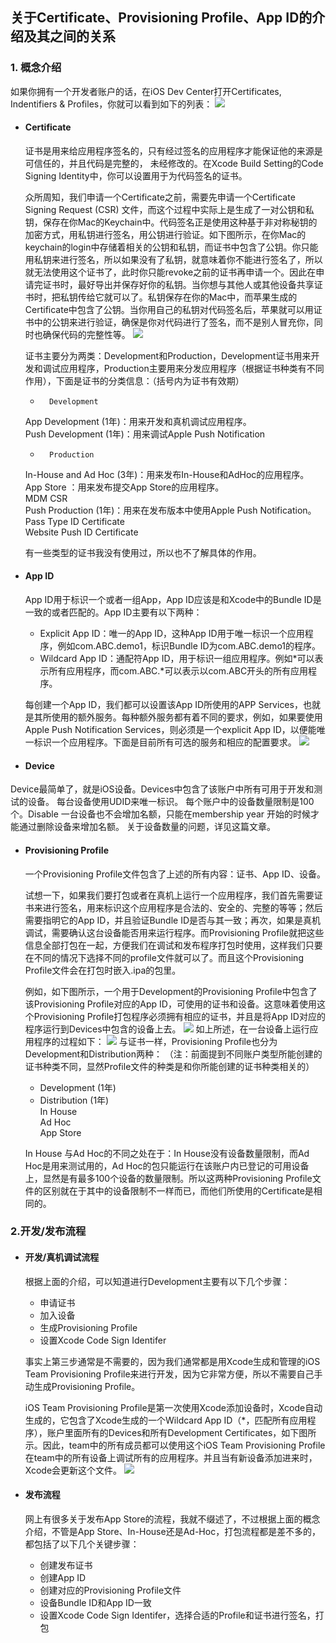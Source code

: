 ## 关于Certificate、Provisioning Profile、App ID的介绍及其之间的关系
### 1. 概念介绍
如果你拥有一个开发者账户的话，在iOS Dev Center打开Certificates, Indentifiers & Profiles，你就可以看到如下的列表：
[![](https://github.com/hmxxxhhh/images/blob/master/device_center.png?raw=true)](https://github.com/hmxxxhhh/images/blob/master/device_center.png?raw=true)

* #### Certificate
	证书是用来给应用程序签名的，只有经过签名的应用程序才能保证他的来源是可信任的，并且代码是完整的， 未经修改的。在Xcode Build Setting的Code Signing Identity中，你可以设置用于为代码签名的证书。
	
	众所周知，我们申请一个Certificate之前，需要先申请一个Certificate Signing Request (CSR) 文件，而这个过程中实际上是生成了一对公钥和私钥，保存在你Mac的Keychain中。代码签名正是使用这种基于非对称秘钥的加密方式，用私钥进行签名，用公钥进行验证。如下图所示，在你Mac的keychain的login中存储着相关的公钥和私钥，而证书中包含了公钥。你只能用私钥来进行签名，所以如果没有了私钥，就意味着你不能进行签名了，所以就无法使用这个证书了，此时你只能revoke之前的证书再申请一个。因此在申请完证书时，最好导出并保存好你的私钥。当你想与其他人或其他设备共享证书时，把私钥传给它就可以了。私钥保存在你的Mac中，而苹果生成的Certificate中包含了公钥。当你用自己的私钥对代码签名后，苹果就可以用证书中的公钥来进行验证，确保是你对代码进行了签名，而不是别人冒充你，同时也确保代码的完整性等。 
[![](https://github.com/hmxxxhhh/images/blob/master/certificate.png?raw=true)](https://github.com/hmxxxhhh/images/blob/master/certificate.png?raw=true)
	
	证书主要分为两类：Development和Production，Development证书用来开发和调试应用程序，Production主要用来分发应用程序（根据证书种类有不同作用），下面是证书的分类信息：（括号内为证书有效期）
	*		Development
	App Development (1年)：用来开发和真机调试应用程序。  
	Push Development (1年)：用来调试Apple Push Notification
	*		Production  
	In-House and Ad Hoc (3年)：用来发布In-House和AdHoc的应用程序。  
	App Store ：用来发布提交App Store的应用程序。  
	MDM CSR  
	Push Production (1年)：用来在发布版本中使用Apple Push Notification。  
	Pass Type ID Certificate  
	Website Push ID Certificate  
	
	有一些类型的证书我没有使用过，所以也不了解具体的作用。

* #### App ID
	App ID用于标识一个或者一组App，App ID应该是和Xcode中的Bundle ID是一致的或者匹配的。App ID主要有以下两种：
	
	*	Explicit App ID：唯一的App ID，这种App ID用于唯一标识一个应用程序，例如com.ABC.demo1，标识Bundle ID为com.ABC.demo1的程序。
	*	Wildcard App ID：通配符App ID，用于标识一组应用程序。例如*可以表示所有应用程序，而com.ABC.*可以表示以com.ABC开头的所有应用程序。
	
	 每创建一个App ID，我们都可以设置该App ID所使用的APP Services，也就是其所使用的额外服务。每种额外服务都有着不同的要求，例如，如果要使用Apple Push Notification Services，则必须是一个explicit App ID，以便能唯一标识一个应用程序。下面是目前所有可选的服务和相应的配置要求。
[![](https://github.com/hmxxxhhh/images/blob/master/appid.png?raw=true)](https://github.com/hmxxxhhh/images/blob/master/appid.png?raw=true)

* #### Device
Device最简单了，就是iOS设备。Devices中包含了该账户中所有可用于开发和测试的设备。 每台设备使用UDID来唯一标识。
每个账户中的设备数量限制是100个。Disable 一台设备也不会增加名额，只能在membership year 开始的时候才能通过删除设备来增加名额。
关于设备数量的问题，详见这篇文章。

* #### Provisioning Profile
	一个Provisioning Profile文件包含了上述的所有内容：证书、App ID、设备。
	
	试想一下，如果我们要打包或者在真机上运行一个应用程序，我们首先需要证书来进行签名，用来标识这个应用程序是合法的、安全的、完整的等等；然后需要指明它的App ID，并且验证Bundle ID是否与其一致；再次，如果是真机调试，需要确认这台设备能否用来运行程序。而Provisioning Profile就把这些信息全部打包在一起，方便我们在调试和发布程序打包时使用，这样我们只要在不同的情况下选择不同的profile文件就可以了。而且这个Provisioning Profile文件会在打包时嵌入.ipa的包里。
	
	例如，如下图所示，一个用于Development的Provisioning Profile中包含了该Provisioning Profile对应的App ID，可使用的证书和设备。这意味着使用这个Provisioning Profile打包程序必须拥有相应的证书，并且是将App ID对应的程序运行到Devices中包含的设备上去。
[![](https://github.com/hmxxxhhh/images/blob/master/provisioning_profile.png?raw=true)](https://github.com/hmxxxhhh/images/blob/master/provisioning_profile.png?raw=true)
如上所述，在一台设备上运行应用程序的过程如下：
[![](https://github.com/hmxxxhhh/images/blob/master/lanches.png?raw=true)](https://github.com/hmxxxhhh/images/blob/master/lanches.png?raw=true)
与证书一样，Provisioning Profile也分为Development和Distribution两种：
（注：前面提到不同账户类型所能创建的证书种类不同，显然Profile文件的种类是和你所能创建的证书种类相关的）
	*	Development (1年)
	*	Distribution (1年)  
	In House  
	Ad Hoc  
	App Store  
	
	In House 与Ad Hoc的不同之处在于：In House没有设备数量限制，而Ad Hoc是用来测试用的，Ad Hoc的包只能运行在该账户内已登记的可用设备上，显然是有最多100个设备的数量限制。所以这两种Provisioning Profile文件的区别就在于其中的设备限制不一样而已，而他们所使用的Certificate是相同的。

### 2.开发/发布流程
* #### 开发/真机调试流程
	根据上面的介绍，可以知道进行Development主要有以下几个步骤：
	
	* 申请证书
	* 加入设备
	* 生成Provisioning Profile
	* 设置Xcode Code Sign Identifer
	
	事实上第三步通常是不需要的，因为我们通常都是用Xcode生成和管理的iOS Team Provisioning Profile来进行开发，因为它非常方便，所以不需要自己手动生成Provisioning Profile。
	
	iOS Team Provisioning Profile是第一次使用Xcode添加设备时，Xcode自动生成的，它包含了Xcode生成的一个Wildcard App ID（*，匹配所有应用程序），账户里面所有的Devices和所有Development Certificates，如下图所示。因此，team中的所有成员都可以使用这个iOS Team Provisioning Profile在team中的所有设备上调试所有的应用程序。并且当有新设备添加进来时，Xcode会更新这个文件。
[![](https://github.com/hmxxxhhh/images/blob/master/ios_team.png?raw=true)](https://github.com/hmxxxhhh/images/blob/master/ios_team.png?raw=true)
* #### 发布流程
	网上有很多关于发布App Store的流程，我就不缀述了，不过根据上面的概念介绍，不管是App Store、In-House还是Ad-Hoc，打包流程都是差不多的，都包括了以下几个关键步骤：
	
	* 创建发布证书
	* 创建App ID
	* 创建对应的Provisioning Profile文件
	* 设备Bundle ID和App ID一致
	* 设置Xcode Code Sign Identifer，选择合适的Profile和证书进行签名，打包
